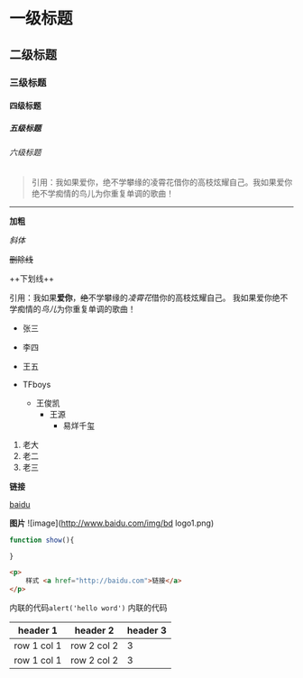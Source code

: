 # 一级标题

## 二级标题

### 三级标题

#### 四级标题

##### 五级标题

###### 六级标题

> 引用：我如果爱你，绝不学攀缘的凌霄花借你的高枝炫耀自己。我如果爱你绝不学痴情的鸟儿为你重复单调的歌曲！

---

**加粗**

*斜体*

~~删除线~~

++下划线++

引用：我如果**爱你**，~~绝~~不学攀缘的*凌霄花*借你的高枝炫耀自己。
           我如果爱你绝不学痴情的*鸟儿*为你重复单调的歌曲！
           
+ 张三
+ 李四
+ 王五

+ TFboys
	- 王俊凯
		- 王源
			- 易烊千玺

1. 老大
2. 老二
3. 老三

**链接**

[baidu](http://baidu.com)

**图片**
![image](http://www.baidu.com/img/bd logo1.png)

```js
function show(){

}
```

```html
<p>
	样式 <a href="http://baidu.com">链接</a>
</p>
```

内联的代码`alert('hello word')`
内联的代码

header 1 | header 2 | header 3
--- | --- | --- |
row 1 col 1 | row 2 col 2 | 3
row 1 col 1 | row 2 col 2 | 3




